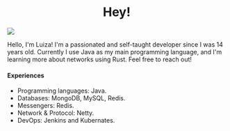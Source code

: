 <div align="center">
   <h1>Hey!</h1>
</div>

<img align="center" src="https://github-readme-stats.vercel.app/api?username=mluizaa00&count_private=true&show_icons=true&hide_title=true&theme=dark"/>

Hello, I'm Luiza! I'm a passionated and self-taught developer since I was 14 years old. Currently I use Java as my main programming language, and I'm learning more about networks using Rust. Feel free to reach out!

#### Experiences

- Programming languages: Java.
- Databases: MongoDB, MySQL, Redis.
- Messengers: Redis.
- Network & Protocol: Netty.
- DevOps: Jenkins and Kubernates.
